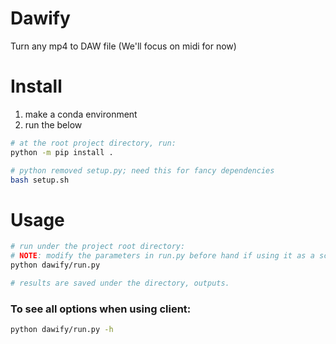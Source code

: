 # Dawify
Turn any mp4 to DAW file (We'll focus on midi for now)

# Install
1. make a conda environment
2. run the below
```bash
# at the root project directory, run:
python -m pip install .

# python removed setup.py; need this for fancy dependencies
bash setup.sh
```

# Usage
```bash
# run under the project root directory:
# NOTE: modify the parameters in run.py before hand if using it as a script
python dawify/run.py

# results are saved under the directory, outputs.
```

### To see all options when using client:
```bash
python dawify/run.py -h
```

